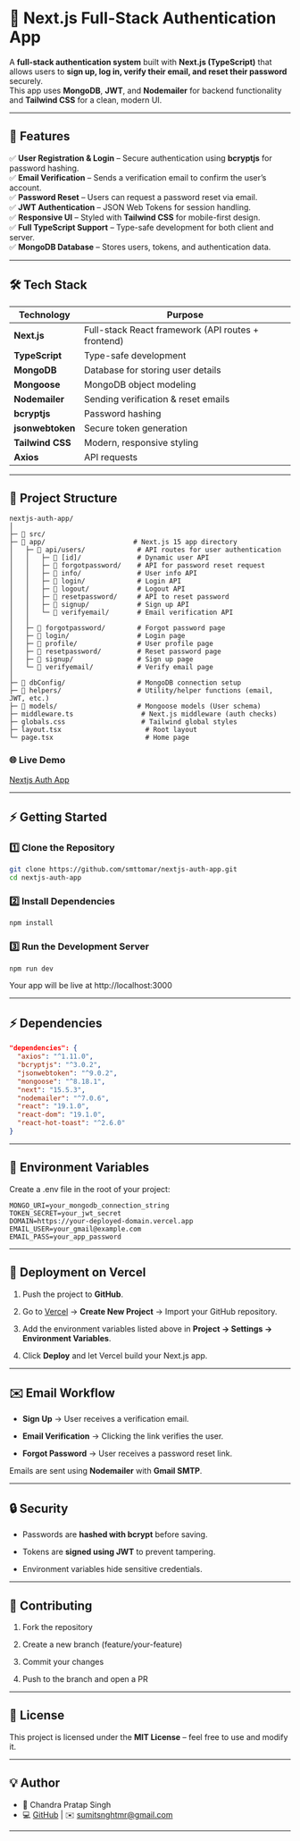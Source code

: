 # 🔐 Next.js Full-Stack Authentication App

A **full-stack authentication system** built with **Next.js (TypeScript)** that allows users to **sign up, log in, verify their email, and reset their password** securely.  
This app uses **MongoDB**, **JWT**, and **Nodemailer** for backend functionality and **Tailwind CSS** for a clean, modern UI.

---

## 🚀 Features

✅ **User Registration & Login** – Secure authentication using **bcryptjs** for password hashing.  
✅ **Email Verification** – Sends a verification email to confirm the user’s account.  
✅ **Password Reset** – Users can request a password reset via email.  
✅ **JWT Authentication** – JSON Web Tokens for session handling.  
✅ **Responsive UI** – Styled with **Tailwind CSS** for mobile-first design.  
✅ **Full TypeScript Support** – Type-safe development for both client and server.  
✅ **MongoDB Database** – Stores users, tokens, and authentication data.

---

## 🛠️ Tech Stack

| Technology       | Purpose                                            |
| ---------------- | -------------------------------------------------- |
| **Next.js**      | Full-stack React framework (API routes + frontend) |
| **TypeScript**   | Type-safe development                              |
| **MongoDB**      | Database for storing user details                  |
| **Mongoose**     | MongoDB object modeling                            |
| **Nodemailer**   | Sending verification & reset emails                |
| **bcryptjs**     | Password hashing                                   |
| **jsonwebtoken** | Secure token generation                            |
| **Tailwind CSS** | Modern, responsive styling                         |
| **Axios**        | API requests                                       |

---

## 📂 Project Structure

```
nextjs-auth-app/
│
├─ 📁 src/
├─ 📁 app/                      # Next.js 15 app directory
│   ├─ 📁 api/users/             # API routes for user authentication
│   │   ├─ 📁 [id]/              # Dynamic user API
│   │   ├─ 📁 forgotpassword/    # API for password reset request
│   │   ├─ 📁 info/              # User info API
│   │   ├─ 📁 login/             # Login API
│   │   ├─ 📁 logout/            # Logout API
│   │   ├─ 📁 resetpassword/     # API to reset password
│   │   ├─ 📁 signup/            # Sign up API
│   │   └─ 📁 verifyemail/       # Email verification API
│   │
│   ├─ 📁 forgotpassword/        # Forgot password page
│   ├─ 📁 login/                 # Login page
│   ├─ 📁 profile/               # User profile page
│   ├─ 📁 resetpassword/         # Reset password page
│   ├─ 📁 signup/                # Sign up page
│   └─ 📁 verifyemail/           # Verify email page
│
├─ 📁 dbConfig/                  # MongoDB connection setup
├─ 📁 helpers/                   # Utility/helper functions (email, JWT, etc.)
├─ 📁 models/                    # Mongoose models (User schema)
├─ middleware.ts                 # Next.js middleware (auth checks)
├─ globals.css                   # Tailwind global styles
├─ layout.tsx                     # Root layout
└─ page.tsx                       # Home page
```

### 🌐 Live Demo

[Nextjs Auth App](https://nextjs-auth-app-umber.vercel.app/login)

---

## ⚡ Getting Started

### 1️⃣ Clone the Repository

```bash
git clone https://github.com/smttomar/nextjs-auth-app.git
cd nextjs-auth-app
```

### 2️⃣ Install Dependencies

```bash
npm install
```

### 3️⃣ Run the Development Server

```bash
npm run dev
```

Your app will be live at http://localhost:3000

---

## ⚡ Dependencies

```json
"dependencies": {
  "axios": "^1.11.0",
  "bcryptjs": "^3.0.2",
  "jsonwebtoken": "^9.0.2",
  "mongoose": "^8.18.1",
  "next": "15.5.3",
  "nodemailer": "^7.0.6",
  "react": "19.1.0",
  "react-dom": "19.1.0",
  "react-hot-toast": "^2.6.0"
}
```

---

## 🔑 Environment Variables

Create a .env file in the root of your project:

```env
MONGO_URI=your_mongodb_connection_string
TOKEN_SECRET=your_jwt_secret
DOMAIN=https://your-deployed-domain.vercel.app
EMAIL_USER=your_gmail@example.com
EMAIL_PASS=your_app_password
```

---

## 🚀 Deployment on Vercel

1. Push the project to **GitHub**.

2. Go to [Vercel](https://vercel.com/)
   → **Create New Project** → Import your GitHub repository.

3. Add the environment variables listed above in
   **Project → Settings → Environment Variables**.

4. Click **Deploy** and let Vercel build your Next.js app.

---

## ✉️ Email Workflow

-   **Sign Up** → User receives a verification email.

-   **Email Verification** → Clicking the link verifies the user.

-   **Forgot Password** → User receives a password reset link.

Emails are sent using **Nodemailer** with **Gmail SMTP**.

---

## 🔒 Security

-   Passwords are **hashed with bcrypt** before saving.

-   Tokens are **signed using JWT** to prevent tampering.

-   Environment variables hide sensitive credentials.

---

## 🤝 Contributing

1. Fork the repository

2. Create a new branch (feature/your-feature)

3. Commit your changes

4. Push to the branch and open a PR

---

## 📜 License

This project is licensed under the **MIT License** – feel free to use and modify it.

---

## 💡 Author

-   👤 Chandra Pratap Singh
-   💻 [GitHub](https://github.com/smttomar "smttomar") | ✉️ sumitsnghtmr@gmail.com

---
